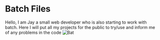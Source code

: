 # Batch Files
Hello, I am Jay a small web developer who is also starting to work with batch. Here I will put all my projects for the public to try/use and inform me of any problems in the code
![Bat](https://user-images.githubusercontent.com/91802166/138741258-bbdbe738-e995-4d63-8f69-e3227ae3f4a0.png)
